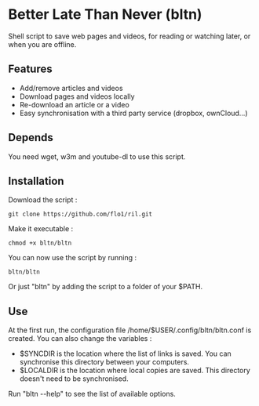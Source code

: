 Better Late Than Never (bltn)
===

Shell script to save web pages and videos, for reading or watching later, or
when you are offline.

Features
---

- Add/remove articles and videos
- Download pages and videos locally
- Re-download an article or a video
- Easy synchronisation with a third party service (dropbox, ownCloud…)

Depends
---

You need wget, w3m and youtube-dl to use this script.

Installation
---

Download the script :

	git clone https://github.com/flo1/ril.git

Make it executable :

	chmod +x bltn/bltn

You can now use the script by running :

	bltn/bltn

Or just "bltn" by adding the script to a folder of your $PATH.

Use
---

At the first run, the configuration file /home/$USER/.config/bltn/bltn.conf is
created. You can also change the variables :
- $SYNCDIR is the location where the list of links is saved. You can
  synchronise this directory between your computers.
- $LOCALDIR is the location where local copies are saved. This directory
  doesn't need to be synchronised.

Run "bltn --help" to see the list of available options.
